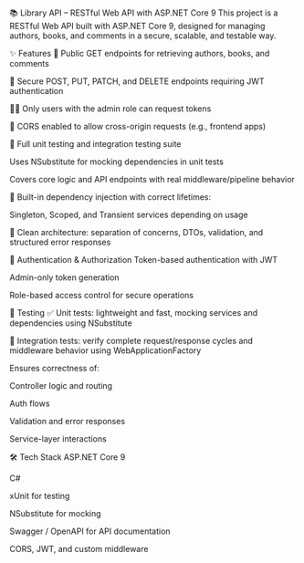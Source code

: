 📚 Library API – RESTful Web API with ASP.NET Core 9
This project is a RESTful Web API built with ASP.NET Core 9, designed for managing authors, books, and comments in a secure, scalable, and testable way.

✨ Features
📖 Public GET endpoints for retrieving authors, books, and comments

🔐 Secure POST, PUT, PATCH, and DELETE endpoints requiring JWT authentication

🧑‍💼 Only users with the admin role can request tokens

🔄 CORS enabled to allow cross-origin requests (e.g., frontend apps)

🧪 Full unit testing and integration testing suite

Uses NSubstitute for mocking dependencies in unit tests

Covers core logic and API endpoints with real middleware/pipeline behavior

🔧 Built-in dependency injection with correct lifetimes:

Singleton, Scoped, and Transient services depending on usage

🧹 Clean architecture: separation of concerns, DTOs, validation, and structured error responses

🔐 Authentication & Authorization
Token-based authentication with JWT

Admin-only token generation

Role-based access control for secure operations

🧪 Testing
✅ Unit tests: lightweight and fast, mocking services and dependencies using NSubstitute

🔄 Integration tests: verify complete request/response cycles and middleware behavior using WebApplicationFactory

Ensures correctness of:

Controller logic and routing

Auth flows

Validation and error responses

Service-layer interactions

🛠️ Tech Stack
ASP.NET Core 9

C#

xUnit for testing

NSubstitute for mocking

Swagger / OpenAPI for API documentation

CORS, JWT, and custom middleware
